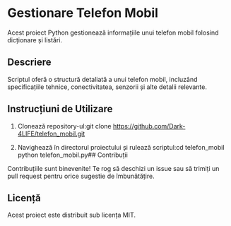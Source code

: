 # Gestionare Telefon Mobil

Acest proiect Python gestionează informațiile unui telefon mobil folosind dicționare și listări.

## Descriere

Scriptul oferă o structură detaliată a unui telefon mobil, incluzând specificațiile tehnice, conectivitatea, senzorii și alte detalii relevante.

## Instrucțiuni de Utilizare

1. Clonează repository-ul:git clone https://github.com/Dark-4LIFE/telefon_mobil.git

2. Navighează în directorul proiectului și rulează scriptul:cd telefon_mobil python telefon_mobil.py## Contribuții

Contribuțiile sunt binevenite! Te rog să deschizi un issue sau să trimiți un pull request pentru orice sugestie de îmbunătățire.

## Licență

Acest proiect este distribuit sub licența MIT.


